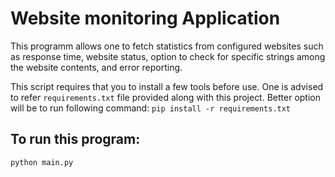 # Website monitoring Application

This programm allows one to fetch statistics from configured websites 
such as response time, website status, option to check for specific 
strings among the website contents, and error reporting.

This script requires that you to install a few tools before use. One 
is advised to refer `requirements.txt` file provided along with this 
project. Better option will be to run following command:
`pip install -r requirements.txt`

## To run this program:
`python main.py`